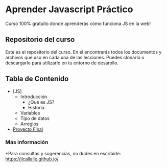 # Aprender Javascript Práctico
Curso 100% gratuito donde aprenderás cómo funciona JS en la web!

## Repositorio del curso

Este es el repositorio del curso. En el encontrarás todos los documentos y archivos que uso en cada una de las lecciones. Puedes clonarlo o descargarlo para utilizarlo en tu entorno de desarollo.

## Tabla de Contenido
 * [JS]
	* Introducción
		* ¿Qué es JS?
		* Historia    
	* Variables     
	* Tipo de datos     
	* Arreglos     
 * [Proyecto Final](https://github.com/jlcallalle/aprende-javascript)


### Más información

*Para consultas y sugerencias, no dudes en escribirle: https://jlcallalle.github.io/
